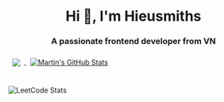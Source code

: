 
 <h1 align="center">Hi 👋, I'm Hieusmiths</h1>
<h3 align="center">A passionate frontend developer from VN</h3>

<a href="https://github.com/hieusmiths">
  <img align="center" style="margin:0.5rem" src="https://github-readme-stats.vercel.app/api/top-langs/?username=hieusmiths&hide=html,css&title_color=ffffff&text_color=c9cacc&icon_color=4AB197&bg_color=1A2B34" />
</a>

<a href="https://github.com/hieusmiths">
  <img align="center" style="margin:0.5rem" src="https://github-readme-stats.vercel.app/api?username=hieusmiths&show_icons=true&line_height=27&count_private=true&title_color=ffffff&text_color=c9cacc&icon_color=4AB097&bg_color=1A2B34" alt="Martin's GitHub Stats" />
</a>


<br>
<br>
<!-- 
<a href="https://www.hackerrank.com/hieusmiths" target="_blank"><img align="center" src="https://cdn.cdnlogo.com/logos/h/58/hackerrank.svg" alt="hash.prog" height="30" width="40" /></a>   -->

 
![LeetCode Stats](https://leetcode.card.workers.dev/hieusmiths?theme=unicorn&font=source_code_pro&extension=null)

